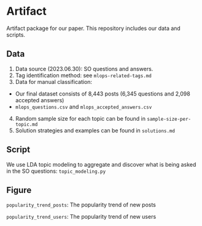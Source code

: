 # Artifact
Artifact package for our paper. This repository includes our data and scripts.

## Data
1. Data source (2023.06.30): SO questions and answers.
2. Tag identification method: see `mlops-related-tags.md`
3. Data for manual classification:
- Our final dataset consists of 8,443 posts (6,345 questions and 2,098 accepted answers)
- `mlops_questions.csv` and `mlops_accepted_answers.csv`
4. Random sample size for each topic can be found in `sample-size-per-topic.md`
5. Solution strategies and examples can be found in `solutions.md`

## Script
We use LDA topic modeling to aggregate and discover what is being asked in the SO questions: `topic_modeling.py`

## Figure
`popularity_trend_posts`:  The popularity trend of new posts

`popularity_trend_users`:  The popularity trend of new users
